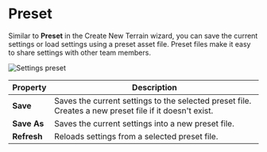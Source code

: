 # Preset

Similar to **Preset** in the Create New Terrain wizard, you can save the current settings or load settings using a preset asset file. Preset files make it easy to share settings with other team members.

![Settings preset](images/4-22-toolbox-preset-settings.png)

| **Property**               | **Description**                                              |
| -------------------------- | ------------------------------------------------------------ |
| **Save**                   | Saves the current settings to the selected preset file. Creates a new preset file if it doesn't exist. |
| **Save As**                | Saves the current settings into a new preset file. |
| **Refresh**                |  Reloads settings from a selected preset file. |
